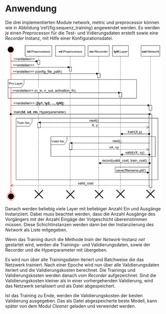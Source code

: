 # Anwendung

Die drei implementierten Module network, metric und preprocessor können wie in Abblidung \ref{fig:sequenz_training} angewendet werden. Es werden je einen Preprocessor für die Test- und Vidierungsdaten erstellt sowie eine *Recorder* Instanz, mit Hilfe einer Konfigurationsdatei.

![Sequenzdiagram: Konfiguration und training. \label{fig:sequenz_training}](images/ablauf_training.png)

Danach werden beliebig viele Layer mit beliebiger Anzahl Ein und Ausgänge Instanziiert. Dabei muss beachtet werden, dass die Anzahl Ausgänge des Vorgängers mit der Anzahl Eingäge der Volgeschicht übereinstimmen müssen. Diese Schichtinstanzen werden dann bei der Instanziierung des *Network* als Liste mitgegeben.

Wenn das Training durch die Methode *train* der *Network*-Instanz *net* gestartet wird, werden die Trainings- und Validierungsdaten, sowie der Recorder und die Hyperparameter mit übergeben.

Es wird nun über alle Trainingsdaten iteriert und Batchweise die das Netzwerk trainiert. Nach einer Epoche wird nun über alle Validierungsdaten iteriert und die Validierungskosten berechnet. Die Trainings und Validierungskosten werden danach vom *Recorder* aufgezeichnet. Sind die Validierungskosten kleiner als in einer vorhergehenden Validierung, wird das Netzwerk serialisiert und als Datei abgespeichert.

Ist das Training zu Ende, werden die Validierungskosten der besten Validierung ausgegeben. Das als Datei abgespeicherte beste Modell, kann später von dem Modul *Cleaner* geladen und verwendet werden.

